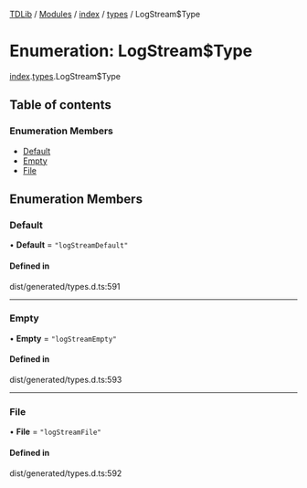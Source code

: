[TDLib](../README.md) / [Modules](../modules.md) / [index](../modules/index.md) / [types](../modules/index.types.md) / LogStream$Type

# Enumeration: LogStream$Type

[index](../modules/index.md).[types](../modules/index.types.md).LogStream$Type

## Table of contents

### Enumeration Members

- [Default](index.types.LogStream_Type.md#default)
- [Empty](index.types.LogStream_Type.md#empty)
- [File](index.types.LogStream_Type.md#file)

## Enumeration Members

### Default

• **Default** = ``"logStreamDefault"``

#### Defined in

dist/generated/types.d.ts:591

___

### Empty

• **Empty** = ``"logStreamEmpty"``

#### Defined in

dist/generated/types.d.ts:593

___

### File

• **File** = ``"logStreamFile"``

#### Defined in

dist/generated/types.d.ts:592
